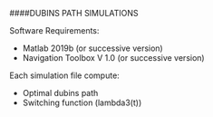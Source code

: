 ####DUBINS PATH SIMULATIONS

Software Requirements:
- Matlab 2019b (or successive version)
- Navigation Toolbox V 1.0 (or successive version)

Each simulation file compute:
- Optimal dubins path
- Switching function (lambda3(t))
